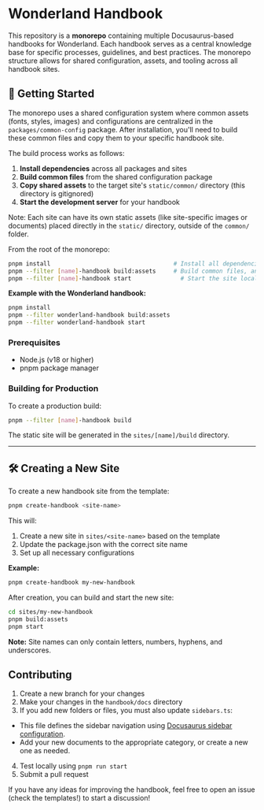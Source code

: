 # Wonderland Handbook

This repository is a **monorepo** containing multiple Docusaurus-based handbooks for Wonderland. Each handbook serves as a central knowledge base for specific processes, guidelines, and best practices. The monorepo structure allows for shared configuration, assets, and tooling across all handbook sites.

## 🧪 Getting Started

The monorepo uses a shared configuration system where common assets (fonts, styles, images) and configurations are centralized in the `packages/common-config` package. After installation, you'll need to build these common files and copy them to your specific handbook site.

The build process works as follows:

1. **Install dependencies** across all packages and sites
2. **Build common files** from the shared configuration package
3. **Copy shared assets** to the target site's `static/common/` directory (this directory is gitignored)
4. **Start the development server** for your handbook

Note: Each site can have its own static assets (like site-specific images or documents) placed directly in the `static/` directory, outside of the `common/` folder.

From the root of the monorepo:

```bash
pnpm install                                   # Install all dependencies across packages/sites
pnpm --filter [name]-handbook build:assets     # Build common files, and copy them into the specific site
pnpm --filter [name]-handbook start              # Start the site locally
```

**Example with the Wonderland handbook:**

```bash
pnpm install
pnpm --filter wonderland-handbook build:assets
pnpm --filter wonderland-handbook start
```

### Prerequisites

- Node.js (v18 or higher)
- pnpm package manager

### Building for Production

To create a production build:

```bash
pnpm --filter [name]-handbook build
```

The static site will be generated in the `sites/[name]/build` directory.

---

## 🛠️ Creating a New Site

To create a new handbook site from the template:

```bash
pnpm create-handbook <site-name>
```

This will:
1. Create a new site in `sites/<site-name>` based on the template
2. Update the package.json with the correct site name
3. Set up all necessary configurations

**Example:**
```bash
pnpm create-handbook my-new-handbook
```

After creation, you can build and start the new site:
```bash
cd sites/my-new-handbook
pnpm build:assets
pnpm start
```

**Note:** Site names can only contain letters, numbers, hyphens, and underscores.

## Contributing

1. Create a new branch for your changes
2. Make your changes in the `handbook/docs` directory
3. If you add new folders or files, you must also update `sidebars.ts`:

- This file defines the sidebar navigation using [Docusaurus sidebar configuration](https://docusaurus.io/docs/sidebar).
- Add your new documents to the appropriate category, or create a new one as needed.

4. Test locally using `pnpm run start`
5. Submit a pull request

If you have any ideas for improving the handbook, feel free to open an issue (check the templates!) to start a discussion!
